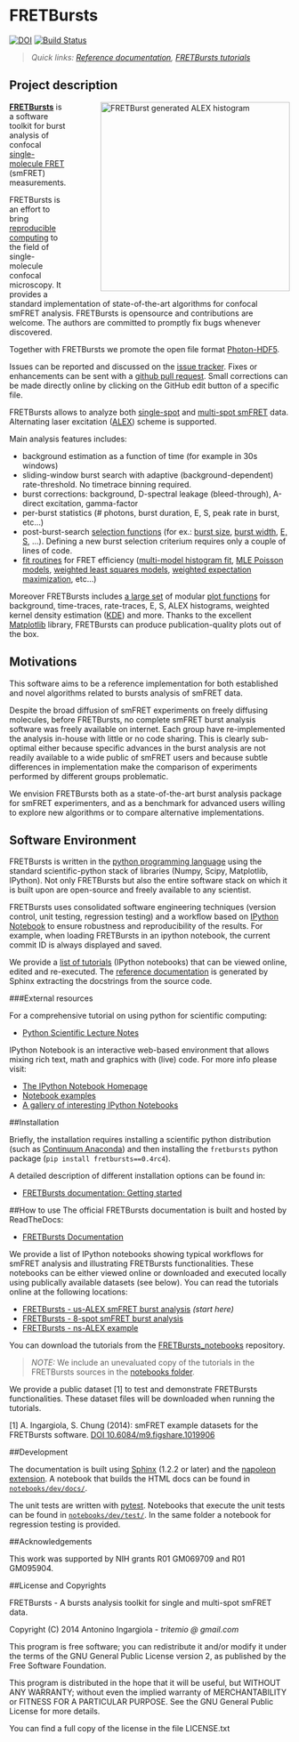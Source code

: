 FRETBursts
==========

[![DOI](https://zenodo.org/badge/doi/10.5281/zenodo.12784.png)](http://dx.doi.org/10.5281/zenodo.12784)
[![Build Status](https://travis-ci.org/tritemio/FRETBursts.svg?branch=master)](https://travis-ci.org/tritemio/FRETBursts)

> *Quick links: [Reference documentation](http://fretbursts.readthedocs.org/en/latest/index.html), [FRETBursts tutorials](https://github.com/tritemio/FRETBursts_notebooks)*

Project description
-------------------

<div style="float: right; margin-left: 30px;">
<img title="FRETBurst generated ALEX histogram"style="float: right; margin-left: 30px;" src="http://i.imgur.com/My7rWc2.png" align=right height = 340 />
</div>

**[FRETBursts](https://github.com/tritemio/FRETBursts)** is a
software toolkit for burst analysis of confocal
[single-molecule FRET](http://en.wikipedia.org/wiki/Single-molecule_FRET)
(smFRET) measurements.

FRETBursts is an effort to bring
[reproducible computing](http://dx.doi.org/10.1371/journal.pcbi.1003285)
to the field of single-molecule confocal microscopy. It provides
a standard implementation of state-of-the-art algorithms
for confocal smFRET analysis.
FRETBursts is opensource and contributions are welcome.
The authors are committed to promptly fix bugs whenever discovered.

Together with FRETBursts we promote the open file format
[Photon-HDF5](http://photon-hdf5.readthedocs.org/).

Issues can be reported and discussed on the
[issue tracker](https://github.com/tritemio/FRETBursts/issues?state=open).
Fixes or enhancements can be sent with a [github pull request](https://help.github.com/articles/creating-a-pull-request).
Small corrections can be made directly online
by clicking on the GitHub edit button of a specific file.

FRETBursts allows to analyze both [single-spot](http://dx.doi.org/10.1126/science.283.5408.1676)
and [multi-spot smFRET](http://dx.doi.org/10.1117/12.2003704) data.
Alternating laser excitation ([ALEX](http://dx.doi.org/10.1529/biophysj.104.054114))
scheme is supported.

Main analysis features includes:

- background estimation as a function of time (for example in 30s windows)
- sliding-window burst search with adaptive (background-dependent) rate-threshold. No timetrace binning required.
- burst corrections: background, D-spectral leakage (bleed-through), A-direct excitation,
gamma-factor
- per-burst statistics (# photons, burst duration, E, S, peak rate in burst, etc...)
- post-burst-search [selection functions](http://fretbursts.readthedocs.org/en/latest/burst_selection.html)
  (for ex.: [burst size](http://fretbursts.readthedocs.org/en/latest/burst_selection.html#fretbursts.select_bursts.size),
  [burst width](http://fretbursts.readthedocs.org/en/latest/burst_selection.html#fretbursts.select_bursts.width),
  [E, S](http://fretbursts.readthedocs.org/en/latest/burst_selection.html#fretbursts.select_bursts.ES), ...).
  Defining a new burst selection
criterium requires only a couple of lines of code.
- [fit routines](http://fretbursts.readthedocs.org/en/latest/fit.html) for FRET efficiency
  ([multi-model histogram fit](http://fretbursts.readthedocs.org/en/latest/fit.html#fitting-e-or-s-histograms),
  [MLE Poisson models](http://fretbursts.readthedocs.org/en/latest/data_class.html#fretbursts.burstlib.Data.fit_E_ML_poiss),
  [weighted least squares models](http://fretbursts.readthedocs.org/en/latest/data_class.html#fretbursts.burstlib.Data.fit_E_m),
  [weighted expectation maximization](http://fretbursts.readthedocs.org/en/latest/data_class.html#fretbursts.burstlib.Data.fit_E_two_gauss_EM),
  etc...)

Moreover FRETBursts includes
[a large set](https://github.com/tritemio/FRETBursts/blob/master/fretbursts/burst_plot.py) of modular
[plot functions](http://fretbursts.readthedocs.org/en/latest/files_description.html#module-fretbursts.burst_plot) for
background, time-traces, rate-traces, E, S, ALEX histograms, weighted kernel
density estimation ([KDE](http://en.wikipedia.org/wiki/Kernel_density_estimation))
and more. Thanks to the excellent [Matplotlib](http://matplotlib.org/) library,
FRETBursts can produce publication-quality plots out of the box.

Motivations
-----------

This software aims to be a reference implementation for both established
and novel algorithms related to bursts analysis of smFRET data.

Despite the broad diffusion of smFRET experiments on freely diffusing
molecules, before FRETBursts, no complete smFRET burst analysis software was
freely available on internet. Each group have re-implemented the analysis
in-house with little or no code sharing. This is clearly sub-optimal
either because specific advances in the burst analysis are not readily
available to a wide public of smFRET users and because subtle differences in
implementation make the comparison of experiments performed by different
groups problematic.

We envision FRETBursts both as a state-of-the-art burst analysis package
for smFRET experimenters, and as a benchmark for advanced users willing
to explore new algorithms or to compare alternative implementations.

Software Environment
--------------------
FRETBursts is written in the [python programming language](http://www.python.org/)
using the standard scientific-python stack of libraries (Numpy, Scipy, Matplotlib, IPython).
Not only FRETBursts but also the entire software stack on which it is built upon
are open-source and freely available to any scientist.

FRETBursts uses consolidated software engineering techniques (version control,
unit testing, regression testing) and a workflow based on
[IPython Notebook](http://ipython.org/notebook.html)
to ensure robustness and reproducibility of the results. For example,
when loading FRETBursts in an ipython notebook, the current commit ID is always
displayed and saved.

We provide a [list of tutorials](#how-to-use) (IPython notebooks) that can be
viewed online, edited and re-executed. The
[reference documentation](http://fretbursts.readthedocs.org/en/latest/)
is generated by Sphinx extracting the docstrings from the source code.

###External resources

For a comprehensive tutorial on using python for scientific computing:

* [Python Scientific Lecture Notes](http://scipy-lectures.github.io/)

IPython Notebook is an interactive web-based environment that allows mixing
rich text, math and graphics with (live) code. For more info please visit:

* [The IPython Notebook Homepage](http://ipython.org/ipython-doc/stable/interactive/notebook.html)
* [Notebook examples](http://nbviewer.ipython.org/github/ipython/ipython/blob/master/examples/Notebook/Index.ipynb)
* [A gallery of interesting IPython Notebooks](https://github.com/ipython/ipython/wiki/A-gallery-of-interesting-IPython-Notebooks)

##Installation

Briefly, the installation requires installing a scientific python distribution 
(such as [Continuum Anaconda](https://store.continuum.io/cshop/anaconda/)) 
and then installing the `fretbursts` python package (`pip install fretbursts==0.4rc4`).

A detailed description of different installation options can be found in:

* [FRETBursts documentation: Getting started](http://fretbursts.readthedocs.org/en/latest/getting_started.html)


##How to use
The official FRETBursts documentation is built and hosted by ReadTheDocs:

* [FRETBursts Documentation](http://fretbursts.readthedocs.org/en/latest/)

We provide a list of IPython notebooks showing typical workflows
for smFRET analysis and illustrating FRETBursts functionalities.
These notebooks can be either viewed online or downloaded and executed locally
using publically available datasets (see below). You can read the tutorials
online at the following locations:

* [FRETBursts - us-ALEX smFRET burst analysis](http://nbviewer.ipython.org/urls/raw.github.com/tritemio/FRETBursts_notebooks/master/notebooks/FRETBursts%2520-%2520us-ALEX%2520smFRET%2520burst%2520analysis.ipynb) *(start here)*
* [FRETBursts - 8-spot smFRET burst analysis](http://nbviewer.ipython.org/urls/raw.github.com/tritemio/FRETBursts_notebooks/master/notebooks/FRETBursts%2520-%25208-spot%2520smFRET%2520burst%2520analysis.ipynb)
* [FRETBursts - ns-ALEX example](http://nbviewer.ipython.org/urls/raw.github.com/tritemio/FRETBursts_notebooks/master/notebooks/FRETBursts%20-%20ns-ALEX%20example.ipynb)

You can download the tutorials from the [FRETBursts_notebooks](https://github.com/tritemio/FRETBursts_notebooks)
repository.

> *NOTE:* We include an unevaluated copy of the tutorials in the FRETBursts
> sources in the
> [notebooks folder](https://github.com/tritemio/FRETBursts/tree/master/notebooks).

We provide a public dataset [1] to test and demonstrate FRETBursts
functionalities. These dataset files will be downloaded when running
the tutorials.

[1] A. Ingargiola, S. Chung (2014): smFRET example datasets for the FRETBursts
software. [DOI 10.6084/m9.figshare.1019906](http://dx.doi.org/10.6084/m9.figshare.1019906)

##Development

The documentation is built using [Sphinx](http://sphinx-doc.org/) (1.2.2 or
later) and the [napoleon extension](https://pypi.python.org/pypi/sphinxcontrib-napoleon).
A notebook that builds the HTML docs can be found in
[`notebooks/dev/docs/`](https://github.com/tritemio/FRETBursts/tree/master/notebooks/dev/docs).

The unit tests are written with [pytest](http://pytest.org/latest/).
Notebooks that execute the unit tests can be found in
[`notebooks/dev/test/`](https://github.com/tritemio/FRETBursts/tree/master/notebooks/dev/tests).
In the same folder a notebook for regression testing is provided.


##Acknowledgements

This work was supported by NIH grants R01 GM069709 and R01 GM095904.

##License and Copyrights

FRETBursts - A bursts analysis toolkit for single and multi-spot smFRET data.

Copyright (C) 2014 Antonino Ingargiola - *tritemio @ gmail.com*

This program is free software; you can redistribute it and/or
modify it under the terms of the GNU General Public License
version 2, as published by the Free Software Foundation.

This program is distributed in the hope that it will be useful,
but WITHOUT ANY WARRANTY; without even the implied warranty of
MERCHANTABILITY or FITNESS FOR A PARTICULAR PURPOSE. See the
GNU General Public License for more details.

You can find a full copy of the license in the file LICENSE.txt
